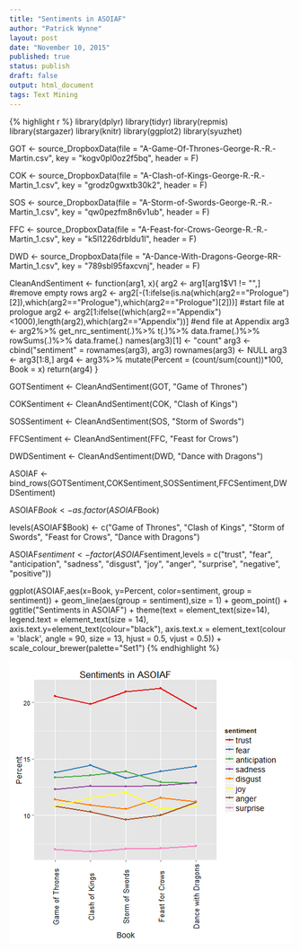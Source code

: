 ```yaml
---
title: "Sentiments in ASOIAF"
author: "Patrick Wynne"
layout: post
date: "November 10, 2015"
published: true
status: publish
draft: false
output: html_document
tags: Text Mining
---
```

 
 
 

{% highlight r %}
library(dplyr)
library(tidyr)
library(repmis)
library(stargazer)
library(knitr)
library(ggplot2)
library(syuzhet)
 
GOT <- source_DropboxData(file = "A-Game-Of-Thrones-George-R.-R.-Martin.csv", 
                              key = "kogv0pl0oz2f5bq", header = F)
 
COK <- source_DropboxData(file = "A-Clash-of-Kings-George-R.-R.-Martin_1.csv", 
                          key = "grodz0gwxtb30k2", header = F)
 
SOS <- source_DropboxData(file = "A-Storm-of-Swords-George-R.-R.-Martin_1.csv", 
                                    key = "qw0pezfm8n6v1ub", header = F)
 
FFC <- source_DropboxData(file = "A-Feast-for-Crows-George-R.-R.-Martin_1.csv", 
                                    key = "k5l1226drbldu1l", header = F)
 
DWD <- source_DropboxData(file = "A-Dance-With-Dragons-George-RR-Martin_1.csv", 
                                    key = "789sbl95faxcvnj", header = F)
 
 
CleanAndSentiment <- function(arg1, x){
        arg2 <- arg1[arg1$V1 != "",] #remove empty rows
        arg2 <- arg2[-(1:ifelse(is.na(which(arg2=="Prologue")[2]),which(arg2=="Prologue"),which(arg2=="Prologue")[2]))] #start file at prologue
        arg2 <- arg2[1:ifelse((which(arg2=="Appendix")<1000),length(arg2),which(arg2=="Appendix"))] #end file at Appendix
        arg3 <- arg2%>%
                get_nrc_sentiment(.)%>%
                t(.)%>%
                data.frame(.)%>%
                rowSums(.)%>%
                data.frame(.)
        names(arg3)[1] <- "count"
        arg3 <- cbind("sentiment" = rownames(arg3), arg3)
        rownames(arg3) <- NULL
        arg3 <- arg3[1:8,]
        arg4 <- arg3%>%
                mutate(Percent = (count/sum(count))*100,
                       Book = x)
        return(arg4)
}
 
GOTSentiment <- CleanAndSentiment(GOT, "Game of Thrones")
 
COKSentiment <- CleanAndSentiment(COK, "Clash of Kings")
 
SOSSentiment <- CleanAndSentiment(SOS, "Storm of Swords")
 
FFCSentiment <- CleanAndSentiment(FFC, "Feast for Crows")
 
DWDSentiment <- CleanAndSentiment(DWD, "Dance with Dragons")
 
ASOIAF <- bind_rows(GOTSentiment,COKSentiment,SOSSentiment,FFCSentiment,DWDSentiment)
 
ASOIAF$Book <- as.factor(ASOIAF$Book)
 
levels(ASOIAF$Book) <- c("Game of Thrones", "Clash of Kings", "Storm of Swords", 
                         "Feast for Crows", "Dance with Dragons")
 
 
 
ASOIAF$sentiment <- factor(ASOIAF$sentiment,levels = c("trust", "fear", "anticipation", "sadness", "disgust", 
                                                                       "joy", "anger", "surprise", "negative", "positive"))
 
 
 
ggplot(ASOIAF,aes(x=Book, y=Percent, color=sentiment, group = sentiment)) + 
        geom_line(aes(group = sentiment),size = 1) + geom_point() + ggtitle("Sentiments in ASOIAF") + 
        theme(text = element_text(size=14), legend.text = element_text(size = 14),
              axis.text.y=element_text(colour="black"), 
              axis.text.x = element_text(colour = 'black', angle = 90, size = 13, hjust = 0.5, vjust = 0.5)) +
        scale_colour_brewer(palette="Set1")
{% endhighlight %}

![plot of chunk unnamed-chunk-1](/figures/unnamed-chunk-1-1.png) 
 
